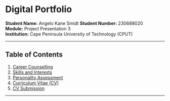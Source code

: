 # Digital Portfolio  
**Student Name:** Angelo Kane Smidt
**Student Number:** 230688020  
**Module:** Project Presentation 3  
**Institution:** Cape Peninsula University of Technology (CPUT)

---

## Table of Contents
1. [Career Counselling](https://github.com/AngeloSmidt/230688020_Digital_Portfolio/blob/main/Career%20Counselling.md)
2. [Skills and Interests](https://github.com/AngeloSmidt/230688020_Digital_Portfolio/blob/main/Skills%20and%20Interests.md)
3. [Personality Assessment](https://github.com/AngeloSmidt/230688020_Digital_Portfolio/blob/main/Personality%20Assessment.md)
4. [Curriculum Vitae (CV)](https://github.com/AngeloSmidt/230688020_Digital_Portfolio/blob/main/Curriculum%20Vitae%20(CV).md)
5. [CV Submission](https://github.com/AngeloSmidt/230688020_Digital_Portfolio/blob/main/CV%20Submission.md)

---


